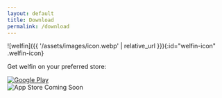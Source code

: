 ```yaml
---
layout: default
title: Download
permalink: /download
---
```


<p class="fs-6 text-center" id="download-by-qr">
</p>

![welfin]({{ '/assets/images/icon.webp' | relative_url }}){:id="welfin-icon" .welfin-icon}

<p class="fs-6 fw-300 text-center">
  Get welfin on your preferred store:
</p>

<div class="download-buttons">
  <a href="https://play.google.com/store/apps/details?id=xyz.rzndwb.welfin" target="_blank" class="store-button">
    <img src="https://upload.wikimedia.org/wikipedia/commons/7/78/Google_Play_Store_badge_EN.svg" alt="Google Play" class="store-icon" />
  </a>

  <div class="coming-soon">
    <img src="https://upload.wikimedia.org/wikipedia/commons/6/67/App_Store_%28iOS%29.svg" alt="App Store" class="store-icon" />
    <span>Coming Soon</span>
  </div>
</div>

<script type="text/javascript">
    (function() {
        const welfinIcon = document.getElementById("welfin-icon");
        const qrDesc = document.getElementById("download-by-qr");
        const userAgent = navigator.userAgent || navigator.vendor || window.opera;

        welfinIcon.classList.remove("qr-scan");
        qrDesc.innerHTML = "";

        if (/android/i.test(userAgent)) {
            window.location.href = "https://play.google.com/store/apps/details?id=xyz.rzndwb.welfin";
        }
        else if (/iPhone|iPad|iPod/i.test(userAgent)) {
        }
        else {
            welfinIcon.src = "{{ '/assets/images/qr-download.webp' | relative_url }}";
            welfinIcon.classList.add("qr-scan");
            qrDesc.innerHTML = "Scan QR to download welfin on your device:";
        }
    })();
</script>
